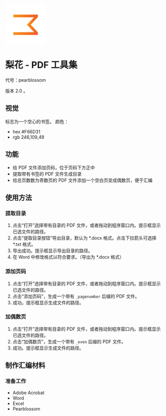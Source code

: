 ![pearblossom](https://raw.githubusercontent.com/angela-1/pearblossom/master/pearblossom/images/pearblossom.png)

# 梨花 - PDF 工具集

代号：pearblossom

版本 2.0 。

## 视觉

标志为一个空心的书签。
颜色：
- hex #F66D31
- rgb 246,109,49


## 功能
 - 给 PDF 文件添加页码，位于页码下方正中
 - 提取带有书签的 PDF 文件生成目录
 - 给总页数数为奇数页的 PDF 文件添加一个空白页变成偶数页，便于汇编

## 使用方法

### 提取目录

1. 点击“打开”选择带有目录的 PDF 文件，或者拖动到程序窗口内。提示框显示已选文件的路径。
2. 点击“提取目录按钮”导出目录，默认为 *.docx 格式。点击下拉箭头可选择 *.txt 格式。
3. 导出成功。提示框显示导出目录的路径。
4. 在 Word 中修改格式以符合要求。（导出为 *.docx 格式）


### 添加页码

1. 点击“打开”选择带有目录的 PDF 文件，或者拖动到程序窗口内。提示框显示已选文件的路径。
2. 点击“添加页码”，生成一个带有 `_pagenumber` 后缀的 PDF 文件。
3. 成功。提示框显示生成文件的路径。

### 加偶数页

1. 点击“打开”选择带有目录的 PDF 文件，或者拖动到程序窗口内。提示框显示已选文件的路径。
2. 点击“加偶数页”，生成一个带有 `_even` 后缀的 PDF 文件。
3. 成功。提示框显示生成文件的路径。


## 制作汇编材料

### 准备工作
- Adobe Acrobat
- Word
- Excel
- Pearblossom








